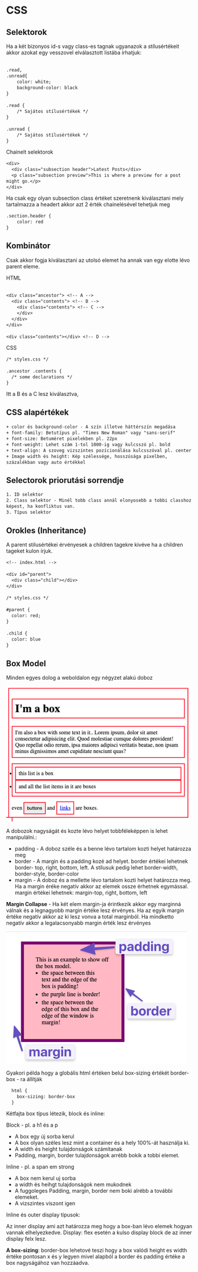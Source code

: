 # CSS

## Selektorok

Ha a két bizonyos id-s vagy class-es tagnak ugyanazok a stílusértékeit akkor azokat egy vesszovel elválasztott listába írhatjuk:
```

.read,
.unread{
    color: white;
    background-color: black
}

.read {
    /* Sajátos stílusértékek */
}

.unread {
    /* Sajátos stílusértékek */
}
```
Chainelt selektorok 

```
<div>
  <div class="subsection header">Latest Posts</div>
  <p class="subsection preview">This is where a preview for a post might go.</p>
</div>
```
Ha csak egy olyan subsection class értéket szeretnenk kiválasztani mely tartalmazza a headert akkor azt 2 érték chainelésével tehetjuk meg

```
.section.header {
    color: red
}
```

## Kombinátor

Csak akkor fogja kiválasztani az utolsó elemet ha annak van egy elotte lévo parent eleme. 

HTML
```

<div class="ancestor"> <!-- A -->
  <div class="contents"> <!-- B -->
    <div class="contents"> <!-- C -->
    </div>
  </div>
</div>

<div class="contents"></div> <!-- D -->
```
CSS
```
/* styles.css */

.ancestor .contents {
  /* some declarations */
}
```
Itt a B és a C lesz kiválasztva, 

## CSS alapértékek

    + color és background-color - A szín illetve háttérszín megadása
    + font-family: Betutípus pl. "Times New Roman" vagy "sans-serif"
    + font-size: Betuméret pixelekben pl. 22px
    + font-weight: Lehet szám 1-tol 1000-ig vagy kulcsszó pl. bold 
    + text-align: A szoveg vizszintes pozícionálása kulcsszóval pl. center
    + Image width és height: Kép szélessége, hosszúsága pixelben, százalékban vagy auto értékkel 

## Selectorok priorutási sorrendje

    1. ID selektor
    2. Class selektor - Minél tobb class annál elonyosebb a tobbi classhoz képest, ha konfliktus van.
    3. Típus selektor

## Orokles (Inheritance)

A parent stilusértékei érvényesek a children tagekre kivéve ha a children tageket kulon írjuk. 

```
<!-- index.html -->

<div id="parent">
  <div class="child"></div>
</div>

/* styles.css */

#parent {
  color: red;
}

.child {
  color: blue
}
```

## Box Model

Minden egyes dolog a weboldalon egy négyzet alakú doboz

![Page boxes](../img/boxes.png)

A dobozok nagyságát és kozte lévo helyet tobbféleképpen is lehet manipulálni.:
  + padding - A doboz széle és a benne lévo tartalom kozti helyet határozza meg
  + border - A margin és a padding kozé ad helyet. border értékei lehetnek border- top, right, bottom, left. A stílusuk pedig lehet border-width, border-style, border-color
  + margin - A doboz és a mellette lévo tartalom kozti helyet határozza meg. Ha a margin éréke negatív akkor az elemek ossze érhetnek egymással. margin értékei lehetnek: margin-top, right, bottom, left
  
**Margin Collapse** -  Ha két elem margin-ja érintkezik akkor egy marginná válnak és a legnagyobb margin értéke lesz érvényes. Ha az egyik margin értéke negatív akkor az ki lesz vonva a total marginból. Ha mindketto negatív akkor a legalacsonyabb margin érték lesz érvényes
  
![box_model](../img/box-model.png)

Gyakori példa hogy a globális html értéken belul box-sizing értékét border-box - ra állítják

```
  html {
    box-sizing: border-box
  }
```

Kétfajta box típus létezik, block és inline:

Block - pl. a h1 és a p
  + A box egy új sorba kerul
  + A box olyan széles lesz mint a container és a hely 100%-át használja ki.
  + A width és height tulajdonságok számítanak
  + Padding, margin, border tulajdonságok arrébb bokik a tobbi elemet.
    
Inline - pl. a span em strong
  + A box nem kerul uj sorba
  + a width és heihgt tulajdonságok nem mukodnek
  + A fuggoleges Padding, margin, border nem boki alrébb a további elemeket.
  + A vizszintes viszont igen

Inline és outer display típusok:

Az inner display ami azt határozza meg hogy a box-ban lévo elemek hogyan vannak elhelyezkedve. Display: flex esetén a kulso display block de az inner display felx lesz.

**A box-sizing**: border-box lehetové teszi hogy a box valódi height es width értéke pontosan x és y legyen mivel alapból a border és padding értéke a box nagyságához van hozzáadva. 








